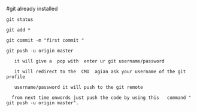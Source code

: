  #git already installed 

    git status 
       
    git add *
   
    git commit -m "first commit "
    
    git push -u origin master
    
       it will give a  pop with  enter ur git username/password
        
       it will redirect to the  CMD  agian ask your username of the git profile 
       
       username/password it will push to the git remote 
       
      from next time onwords just push the code by using this   command " git push -u origin master".
